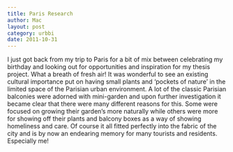```yaml
---
title: Paris Research
author: Mac
layout: post
category: urbbi
date: 2011-10-31
---
```


I just got back from my trip to Paris for a bit of mix between celebrating my birthday and looking out for opportunities and inspiration for my thesis project. What a breath of fresh air! It was wonderful to see an existing cultural importance put on having small plants and &#8216;pockets of nature&#8217; in the limited space of the Parisian urban environment. A lot of the classic Parisian balconies were adorned with mini-garden and upon further investigation it became clear that there were many different reasons for this. Some were focused on growing their garden&#8217;s more naturally while others were more for showing off their plants and balcony boxes as a way of showing homeliness and care. Of course it all fitted perfectly into the fabric of the city and is by now an endearing memory for many tourists and residents. Especially me!